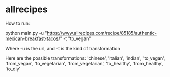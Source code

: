 # allrecipes

How to run:

python main.py -u "https://www.allrecipes.com/recipe/85185/authentic-mexican-breakfast-tacos/" -t "to_vegan"

Where -u is the url, and -t is the kind of transformation

Here are the possible transformations: 'chinese', 'italian', 'indian', 'to_vegan', 'from_vegan', 'to_vegetarian', 'from_vegetarian', 'to_healthy', 'from_healthy', 'to_diy'